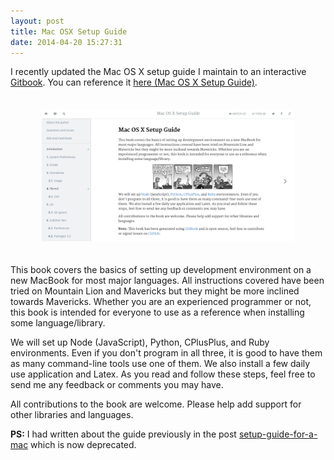 ```yaml
---
layout: post
title: Mac OSX Setup Guide
date: 2014-04-20 15:27:31
---
```


I recently updated the Mac OS X setup guide I maintain to an interactive [Gitbook](http://www.gitbook.io/). You can reference it [here (Mac OS X Setup Guide)](/mac-setup).

<img src="/images/mac-gitbook.png" alt="Screenshot" style="width: 80%; margin-left:10%; margin-right:10%; margin-top:20px; margin-bottom:20px;"/>

This book covers the basics of setting up development environment on a new MacBook for most major languages. All instructions covered have been tried on Mountain Lion and Mavericks but they might be more inclined towards Mavericks. Whether you are an experienced programmer or not, this book is intended for everyone to use as a reference when installing some language/library.

We will set up Node (JavaScript), Python, CPlusPlus, and Ruby environments. Even if you don't program in all three, it is good to have them as many command-line tools use one of them. We also install a few daily use application and Latex. As you read and follow these steps, feel free to send me any feedback or comments you may have.

All contributions to the book are welcome. Please help add support for other libraries and languages.

**PS:** I had written about the guide previously in the post [setup-guide-for-a-mac](/2014/02/16/Setup-guide-for-a-mac/) which is now deprecated.
